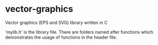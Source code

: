 # vector-graphics
Vector graphics (EPS and SVG) library written in C

'mylib.h' is the library file. There are folders named after functions which demonstrates the usage of functions in the header file.
